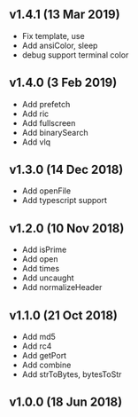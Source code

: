 ## v1.4.1 (13 Mar 2019)

* Fix template, use
* Add ansiColor, sleep
* debug support terminal color

## v1.4.0 (3 Feb 2019)

* Add prefetch
* Add ric
* Add fullscreen
* Add binarySearch
* Add vlq

## v1.3.0 (14 Dec 2018)

* Add openFile
* Add typescript support

## v1.2.0 (10 Nov 2018)

* Add isPrime
* Add open
* Add times
* Add uncaught
* Add normalizeHeader

## v1.1.0 (21 Oct 2018)

* Add md5
* Add rc4
* Add getPort
* Add combine
* Add strToBytes, bytesToStr

## v1.0.0 (18 Jun 2018)